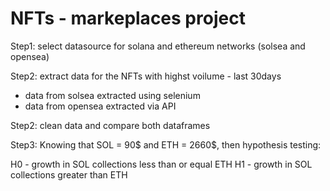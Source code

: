 # NFTs - markeplaces project

Step1:
select datasource for solana and ethereum networks (solsea and opensea)

Step2: 
extract data for the NFTs with highst voilume - last 30days

- data from solsea extracted using selenium
- data from opensea extracted via API

Step2: 
clean data and compare both dataframes

Step3:
Knowing that SOL = 90$ and ETH = 2660$, then hypothesis testing:

  H0 -  growth in SOL collections less than or equal ETH 
  H1 - growth in SOL collections greater than ETH
